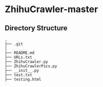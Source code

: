 # ZhihuCrawler-master
## Directory Structure
```
.
├── .git
│ 
├── README.md
├── URLs.txt
├── ZhihuCrawler.py
├── ZhihuCrawlerPics.py
├── __init__.py
├── test.txt
├── testing.html
```
##
